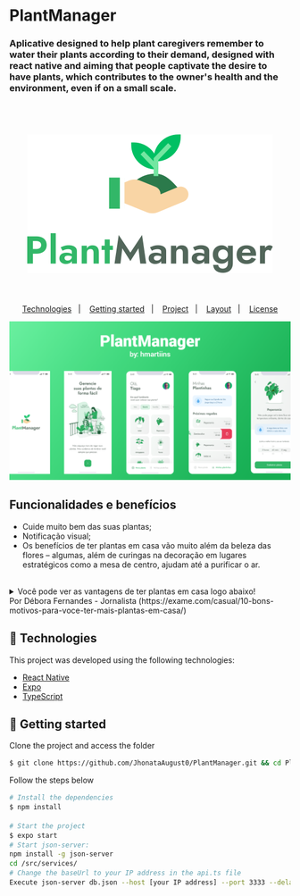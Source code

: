 # PlantManager
### Aplicative designed to help plant caregivers remember to water their plants according to their demand, designed with react native and aiming that people captivate the desire to have plants, which contributes to the owner's health and the environment, even if on a small scale.
<br>

<h1 align="center">
    <img alt="PlantManager" title="PlantManager" src="./github/logo.svg" />
</h1>

</br>

<p align="center">
  <a href="#technologies">Technologies</a>&nbsp;&nbsp;&nbsp;|&nbsp;&nbsp;&nbsp;
  <a href="#-layout">Getting started</a>&nbsp;&nbsp;&nbsp;|&nbsp;&nbsp;&nbsp;
  <a href="#-project">Project</a>&nbsp;&nbsp;&nbsp;|&nbsp;&nbsp;&nbsp;
  <a href="#-layout">Layout</a>&nbsp;&nbsp;&nbsp;|&nbsp;&nbsp;&nbsp;
  <a href="#-license">License</a>
</p>

<p align="center">
  <img alt="Moveit" src="./github/screns.png">
</p>


## Funcionalidades e benefícios
* Cuide muito bem das suas plantas;
* Notificação  visual;
* Os benefícios de ter plantas em casa vão muito além da beleza das flores – algumas, além de curingas na decoração em lugares estratégicos como a mesa de centro, ajudam até a purificar o ar.
 
<br>
<details>
    <summary>Você pode ver as vantagens de ter plantas em casa logo abaixo!</summary>

```
1. Plantas inspiram relaxamento: 
É impossível observar as pétalas vibrantes da violeta africana (Saintpaulia ionantha) 
sem sentir a calmaria da cor! De acordo com a NASA, é científico: a espéciecausa um pequeno 
estímulo para a liberação de adrenalina em nosso corpo, que aumenta os níveis de energia e 
oxigenação, nos ajudando a relaxar.

2. Elas são umidificadores naturais:
Em vez de comprar um eletrodoméstico grande e difícil de camuflar ao décor, invista em
algumas samambaias-americanas (Nephrolepis exaltata) pela casa. As plantas liberam umidade
por sua transpiração e ajudam a tornar o ambiente mais agradável.

3. Algumas são remédios naturais:
De acordo com o National Institutes of Health, a aloe vera era conhecida como a “planta da
imortalidade” no antigo Egito e usada para curar feridas. Hoje em dia, costumamos usá-la para
tratar queimaduras solares e ela é princípio ativo de diversos tratamentos de beleza.

4. Elas inspiram criatividade:
Quem realiza trabalhos criativos pode se beneficiar das plantas! De acordo com o expert em jardinagem
da Costa Farms, Justin Hancock, folhas coloridas trazem inspiração e energizam o que há ao seu redor.

5. Podem minimizar alergias:
Se você sofre de alergias, pode usar plantas sem flores como suas aliadas. As folhas do clorofito 
(Chlorophytum comosum) absorvem alergênicos como mofo e poeira. A lista da NASA sobre plantas que podem 
limpar o ar mostra que essa espécie consegueeliminar quase 90% das toxinas de um ambiente. Veja 19 plantas
que purificam o ar, segundo a NASA.

6. Plantas limpam o ar:
A mesma pesquisa mostra que a hera (Hedera helix) é a número um em filtrar o ar, principalmente quando 
este tem concentrações de formaldeído.

7. Suas cores acalmam os olhos:
Entre os benefícios decorativos das plantas está, de acordo com a Good Housekeeping, o alívio dos olhos cansados.
Observar as folhas verdes após horas trabalhando na frente de um computador pode ser uma boa pedida, já que o tom 
é percebido pelo cérebro como suave.

8. Elas ajudam na concentração:
Um estudo do Royal College of Agriculture descobriu que os alunos prestavam 70% mais atenção quando em um ambiente 
com plantas. Se sua casa não possui muita luz, aposte em algumas variedades que se dão bem nos ambientes fechados. 
Na dúvida, escolha o bambu – ele também ajuda com as energias relacionadas ao Feng Shui.

9. São decorativas:
As plantas são um dos elementos essenciais das casas realmente estilosas. Além das inegáveis qualidades naturais, 
elas também podem ser usadas pelas suas cores, complementando o décor.

10.  O estresse vai embora:
Anda arrancando os cabelos no trabalho? Um vaso de plantas em cima da mesa pode te ajudar a respirar fundo e se acalmar. 
Um relatório do Journal of Environmental Psychology aponta que flores como o Antúrio ajudam a diminuir os níveis de estresse.
```
</details>
<span>Por Débora Fernandes - Jornalista (https://exame.com/casual/10-bons-motivos-para-voce-ter-mais-plantas-em-casa/)</span>

## 🧪 Technologies

This project was developed using the following technologies:

- [React Native](https://reactnative.dev/)
- [Expo](https://expo.io/)
- [TypeScript](https://www.typescriptlang.org/)

## 🚀 Getting started

Clone the project and access the folder

```bash
$ git clone https://github.com/JhonataAugust0/PlantManager.git && cd PlantManager
```

Follow the steps below
```bash
# Install the dependencies
$ npm install

# Start the project
$ expo start
# Start json-server:
npm install -g json-server
cd /src/services/
# Change the baseUrl to your IP address in the api.ts file
Execute json-server db.json --host [your IP address] --port 3333 --delay 700
```
